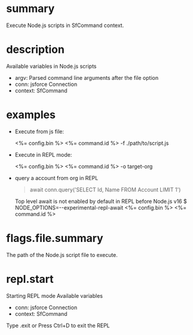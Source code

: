 # summary

Execute Node.js scripts in SfCommand context.

# description

Available variables in Node.js scripts

- argv: Parsed command line arguments after the file option
- conn: jsforce Connection
- context: SfCommand

# examples

- Execute from js file:

  <%= config.bin %> <%= command.id %> -f ./path/to/script.js

- Execute in REPL mode:

  <%= config.bin %> <%= command.id %> -o target-org

- query a account from org in REPL

  > await conn.query('SELECT Id, Name FROM Account LIMIT 1')

  Top level await is not enabled by default in REPL before Node.js v16
  $ NODE_OPTIONS=--experimental-repl-await <%= config.bin %> <%= command.id %>

# flags.file.summary

The path of the Node.js script file to execute.

# repl.start

Starting REPL mode
Available variables

- conn: jsforce Connection
- context: SfCommand

Type .exit or Press Ctrl+D to exit the REPL

